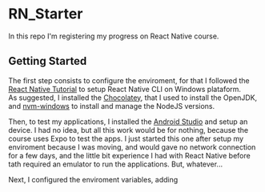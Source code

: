 # RN_Starter
In this repo I'm registering my progress on React Native course.<br/>

<h2>Getting Started</h2>
<p>
The first step consists to configure the enviroment, for that I followed the <a href="https://reactnative.dev/docs/environment-setup">React Native Tutorial</a> to setup React Native CLI on Windows plataform. <br/>
As suggested, I installed the <a href="https://chocolatey.org/install">Chocolatey</a>, that I used to install the OpenJDK, and <a href="https://github.com/coreybutler/nvm-windows">nvm-windows</a> to install and manage the NodeJS versions.<br/>

Then, to test my applications, I installed the <a href="https://developer.android.com/studio">Android Studio</a> and setup an device.
I had no idea, but all this work would be for nothing, because the course uses Expo to test the apps. I just started this one after setup my enviroment because I was moving, and would gave no network connection for a few days, and the little bit experience I had with React Native before tath required an emulator to run the applications. But, whatever...

Next, I configured the enviroment variables, adding 
</p>
